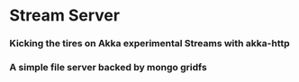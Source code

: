 # Stream Server

### Kicking the tires on Akka experimental Streams with akka-http

### A simple file server backed by mongo gridfs

